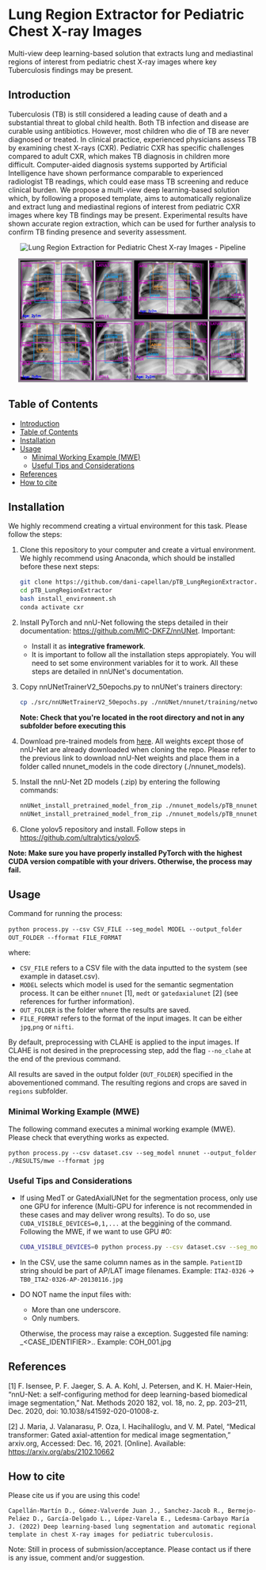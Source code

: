 # Lung Region Extractor for Pediatric Chest X-ray Images
Multi-view deep learning-based solution that extracts lung and mediastinal regions of interest from pediatric chest X-ray images where key Tuberculosis findings may be present.
## Introduction
Tuberculosis (TB) is still considered a leading cause of death and a substantial threat to global child health. Both TB infection and disease are curable using antibiotics. However, most children who die of TB are never diagnosed or treated. In clinical practice, experienced physicians assess TB by examining chest X-rays (CXR). Pediatric CXR has specific challenges compared to adult CXR, which makes TB diagnosis in children more difficult. Computer-aided diagnosis systems supported by Artificial Intelligence have shown performance comparable to experienced radiologist TB readings, which could ease mass TB screening and reduce clinical burden. We propose a multi-view deep learning-based solution which, by following a proposed template, aims to automatically regionalize and extract lung and mediastinal regions of interest from pediatric CXR images where key TB findings may be present. Experimental results have shown accurate region extraction, which can be used for further analysis to confirm TB finding presence and severity assessment.

<p align="center">
<img src="img/pipeline_icip_paper_v4.drawio.png" alt="Lung Region Extraction for Pediatric Chest X-ray Images - Pipeline" height="400" title="Lung Region Extraction for Pediatric Chest X-ray Images - Pipeline">
</p>

<p align="center">
<img src="img/montage_labels_final.jpg" alt="Lung Region Extraction for Pediatric Chest X-ray Images - Results" height="250" title="Lung Region Extraction for Pediatric Chest X-ray Images - Results">
</p>

## Table of Contents

- [Introduction](#introduction)
- [Table of Contents](#table-of-contents)
- [Installation](#installation)
- [Usage](#usage)
    - [Minimal Working Example (MWE)](#minimal-working-example-mwe)
    - [Useful Tips and Considerations](#useful-tips-and-considerations)
- [References](#references)
- [How to cite](#how-to-cite)

## Installation

We highly recommend creating a virtual environment for this task. Please follow the steps:

1. Clone this repository to your computer and create a virtual environment. We highly recommend using Anaconda, which should be installed before these next steps:
    ```bash
    git clone https://github.com/dani-capellan/pTB_LungRegionExtractor.git
    cd pTB_LungRegionExtractor
    bash install_environment.sh
    conda activate cxr
    ```
2. Install PyTorch and nnU-Net following the steps detailed in their documentation: https://github.com/MIC-DKFZ/nnUNet. Important:
    - Install it as **integrative framework**.
    - It is important to follow all the installation steps appropiately. You will need to set some environment variables for it to work. All these steps are detailed in nnUNet's documentation.
3. Copy nnUNetTrainerV2_50epochs.py to nnUNet's trainers directory:
    ```bash
    cp ./src/nnUNetTrainerV2_50epochs.py ./nnUNet/nnunet/training/network_training/nnUNetTrainerV2_50epochs.py
    ```
    **Note: Check that you're located in the root directory and not in any subfolder before executing this**
4. Download pre-trained models from [here](docs/models.md). All weights except those of nnU-Net are already downloaded when cloning the repo. Please refer to the previous link to download nnU-Net weights and place them in a folder called nnunet_models in the code directory (./nnunet_models).
5. Install the nnU-Net 2D models (.zip) by entering the following commands:

    ```bash
    nnUNet_install_pretrained_model_from_zip ./nnunet_models/pTB_nnunet_model_AP.zip
    nnUNet_install_pretrained_model_from_zip ./nnunet_models/pTB_nnunet_model_LAT.zip
    ```
6. Clone yolov5 repository and install. Follow steps in https://github.com/ultralytics/yolov5.

**Note: Make sure you have properly installed PyTorch with the highest CUDA version compatible with your drivers. Otherwise, the process may fail.**

## Usage

Command for running the process:

`python process.py --csv CSV_FILE --seg_model MODEL --output_folder OUT_FOLDER --fformat FILE_FORMAT`

where:
- `CSV_FILE` refers to a CSV file with the data inputted to the system (see example in dataset.csv).
- `MODEL` selects which model is used for the semantic segmentation process. It can be either `nnunet` [1], `medt` or `gatedaxialunet` [2] (see references for further information).
- `OUT_FOLDER` is the folder where the results are saved.
- `FILE_FORMAT` refers to the format of the input images. It can be either `jpg`,`png` or `nifti`.

By default, preprocessing with CLAHE is applied to the input images. If CLAHE is not desired in the preprocessing step, add the flag `--no_clahe` at the end of the previous command.

All results are saved in the output folder (`OUT_FOLDER`) specified in the abovementioned command. The resulting regions and crops are saved in `regions` subfolder.

### Minimal Working Example (MWE)

The following command executes a minimal working example (MWE). Please check that everything works as expected.

    python process.py --csv dataset.csv --seg_model nnunet --output_folder ./RESULTS/mwe --fformat jpg

### Useful Tips and Considerations

- If using MedT or GatedAxialUNet for the segmentation process, only use one GPU for inference (Multi-GPU for inference is not recommended in these cases and may deliver wrong results). To do so, use `CUDA_VISIBLE_DEVICES=0,1,...` at the beggining of the command. Following the MWE, if we want to use GPU #0:

    ```bash
    CUDA_VISIBLE_DEVICES=0 python process.py --csv dataset.csv --seg_model nnunet --output_folder ./RESULTS/mwe --fformat jpg
    ```

- In the CSV, use the same column names as in the sample. `PatientID` string should be part of AP/LAT image filenames. Example: `ITA2-0326` -> `TB0_ITA2-0326-AP-20130116.jpg`

- DO NOT name the input files with:
    - More than one underscore.
    - Only numbers.
    
    Otherwise, the process may raise a exception. Suggested file naming: <COHORT IDENTIFIER>_<CASE_IDENTIFIER>.<FORMAT>. Example: COH_001.jpg

## References

[1] F. Isensee, P. F. Jaeger, S. A. A. Kohl, J. Petersen, and K. H. Maier-Hein, “nnU-Net: a self-configuring method for deep learning-based biomedical image segmentation,” Nat. Methods 2020 182, vol. 18, no. 2, pp. 203–211, Dec. 2020, doi: 10.1038/s41592-020-01008-z.

[2] J. Maria, J. Valanarasu, P. Oza, I. Hacihaliloglu, and V. M. Patel, “Medical transformer: Gated axial-attention for medical image segmentation,” arxiv.org, Accessed: Dec. 16, 2021. [Online]. Available: https://arxiv.org/abs/2102.10662

## How to cite

Please cite us if you are using this code!

    Capellán-Martín D., Gómez-Valverde Juan J., Sanchez-Jacob R., Bermejo-Peláez D., García-Delgado L., López-Varela E., Ledesma-Carbayo María J. (2022) Deep learning-based lung segmentation and automatic regional template in chest X-ray images for pediatric tuberculosis.

Note: Still in process of submission/acceptance. Please contact us if there is any issue, comment and/or suggestion.